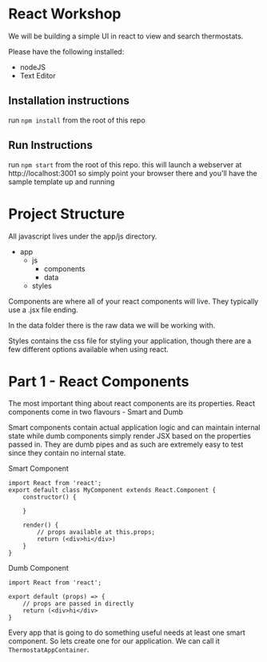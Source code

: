 # React Workshop

We will be building a simple UI in react to view and search thermostats.

Please have the following installed:

* nodeJS
* Text Editor

## Installation instructions

run `npm install` from the root of this repo

## Run Instructions

run `npm start` from the root of this repo. this will launch a webserver at http://localhost:3001 so simply point your browser there and you'll have the sample template up and running

# Project Structure

All javascript lives under the app/js directory.

* app
    * js
        * components
        * data
    * styles
    
Components are where all of your react components will live. They typically use a .jsx file ending.

In the data folder there is the raw data we will be working with. 

Styles contains the css file for styling your application, though there are a few different options available when using react.

# Part 1 - React Components

The most important thing about react components are its properties. 
React components come in two flavours - Smart and Dumb

Smart components contain actual application logic and can maintain internal state while dumb components simply render JSX based on the properties passed in.
They are dumb pipes and as such are extremely easy to test since they contain no internal state. 

Smart Component



	import React from 'react';
	export default class MyComponent extends React.Component {
		constructor() {
		
		}
		
		render() {
			// props available at this.props;
			return (<div>hi</div>)
		}
	}


Dumb Component

	import React from 'react';
	
	export default (props) => {
		// props are passed in directly
		return (<div>hi</div>
	}


Every app that is going to do something useful needs at least one smart component. So lets create one for our application. 
We can call it `ThermostatAppContainer`.
		
